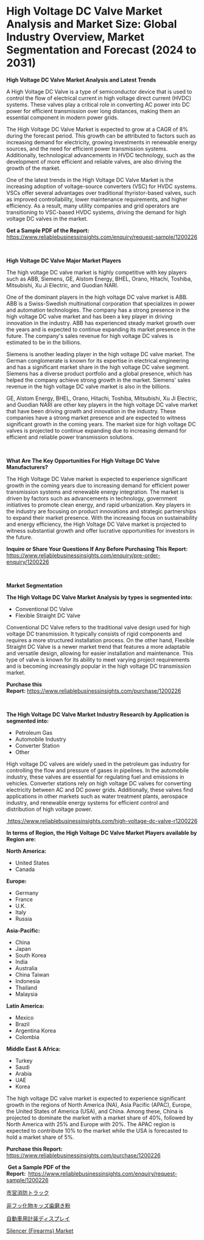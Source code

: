 <p><h1>High Voltage DC Valve Market Analysis and Market Size: Global Industry Overview, Market Segmentation and Forecast (2024 to 2031)</h1></p><p><strong>High Voltage DC Valve Market Analysis and Latest Trends</strong></p>
<p><p>A High Voltage DC Valve is a type of semiconductor device that is used to control the flow of electrical current in high voltage direct current (HVDC) systems. These valves play a critical role in converting AC power into DC power for efficient transmission over long distances, making them an essential component in modern power grids.</p><p>The High Voltage DC Valve Market is expected to grow at a CAGR of 8% during the forecast period. This growth can be attributed to factors such as increasing demand for electricity, growing investments in renewable energy sources, and the need for efficient power transmission systems. Additionally, technological advancements in HVDC technology, such as the development of more efficient and reliable valves, are also driving the growth of the market.</p><p>One of the latest trends in the High Voltage DC Valve Market is the increasing adoption of voltage-source converters (VSC) for HVDC systems. VSCs offer several advantages over traditional thyristor-based valves, such as improved controllability, lower maintenance requirements, and higher efficiency. As a result, many utility companies and grid operators are transitioning to VSC-based HVDC systems, driving the demand for high voltage DC valves in the market.</p></p>
<p><strong>Get a Sample PDF of the Report:&nbsp;</strong> <a href="https://www.reliablebusinessinsights.com/enquiry/request-sample/1200226">https://www.reliablebusinessinsights.com/enquiry/request-sample/1200226</a></p>
<p>&nbsp;</p>
<p><strong>High Voltage DC Valve Major Market Players</strong></p>
<p><p>The high voltage DC valve market is highly competitive with key players such as ABB, Siemens, GE, Alstom Energy, BHEL, Orano, Hitachi, Toshiba, Mitsubishi, Xu Ji Electric, and Guodian NARI. </p><p>One of the dominant players in the high voltage DC valve market is ABB. ABB is a Swiss-Swedish multinational corporation that specializes in power and automation technologies. The company has a strong presence in the high voltage DC valve market and has been a key player in driving innovation in the industry. ABB has experienced steady market growth over the years and is expected to continue expanding its market presence in the future. The company's sales revenue for high voltage DC valves is estimated to be in the billions.</p><p>Siemens is another leading player in the high voltage DC valve market. The German conglomerate is known for its expertise in electrical engineering and has a significant market share in the high voltage DC valve segment. Siemens has a diverse product portfolio and a global presence, which has helped the company achieve strong growth in the market. Siemens' sales revenue in the high voltage DC valve market is also in the billions.</p><p>GE, Alstom Energy, BHEL, Orano, Hitachi, Toshiba, Mitsubishi, Xu Ji Electric, and Guodian NARI are other key players in the high voltage DC valve market that have been driving growth and innovation in the industry. These companies have a strong market presence and are expected to witness significant growth in the coming years. The market size for high voltage DC valves is projected to continue expanding due to increasing demand for efficient and reliable power transmission solutions.</p></p>
<p>&nbsp;</p>
<p><strong>What Are The Key Opportunities For High Voltage DC Valve Manufacturers?</strong></p>
<p><p>The High Voltage DC Valve market is expected to experience significant growth in the coming years due to increasing demand for efficient power transmission systems and renewable energy integration. The market is driven by factors such as advancements in technology, government initiatives to promote clean energy, and rapid urbanization. Key players in the industry are focusing on product innovations and strategic partnerships to expand their market presence. With the increasing focus on sustainability and energy efficiency, the High Voltage DC Valve market is projected to witness substantial growth and offer lucrative opportunities for investors in the future.</p></p>
<p><strong>Inquire or Share Your Questions If Any Before Purchasing This Report:</strong> <a href="https://www.reliablebusinessinsights.com/enquiry/pre-order-enquiry/1200226">https://www.reliablebusinessinsights.com/enquiry/pre-order-enquiry/1200226</a></p>
<p>&nbsp;</p>
<p><strong>Market Segmentation</strong></p>
<p><strong>The High Voltage DC Valve Market Analysis by types is segmented into:</strong></p>
<p><ul><li>Conventional DC Valve</li><li>Flexible Straight DC Valve</li></ul></p>
<p><p>Conventional DC Valve refers to the traditional valve design used for high voltage DC transmission. It typically consists of rigid components and requires a more structured installation process. On the other hand, Flexible Straight DC Valve is a newer market trend that features a more adaptable and versatile design, allowing for easier installation and maintenance. This type of valve is known for its ability to meet varying project requirements and is becoming increasingly popular in the high voltage DC transmission market.</p></p>
<p><strong>Purchase this Report:&nbsp;</strong><a href="https://www.reliablebusinessinsights.com/purchase/1200226">https://www.reliablebusinessinsights.com/purchase/1200226</a></p>
<p>&nbsp;</p>
<p><strong>The High Voltage DC Valve Market Industry Research by Application is segmented into:</strong></p>
<p><ul><li>Petroleum Gas</li><li>Automobile Industry</li><li>Converter Station</li><li>Other</li></ul></p>
<p><p>High voltage DC valves are widely used in the petroleum gas industry for controlling the flow and pressure of gases in pipelines. In the automobile industry, these valves are essential for regulating fuel and emissions in vehicles. Converter stations rely on high voltage DC valves for converting electricity between AC and DC power grids. Additionally, these valves find applications in other markets such as water treatment plants, aerospace industry, and renewable energy systems for efficient control and distribution of high voltage power.</p></p>
<p><a href="https://www.reliablebusinessinsights.com/high-voltage-dc-valve-r1200226">&nbsp;https://www.reliablebusinessinsights.com/high-voltage-dc-valve-r1200226</a></p>
<p><strong>In terms of Region, the High Voltage DC Valve Market Players available by Region are:</strong></p>
<p>
    <p> <strong> North America: </strong>
        <ul>
            <li>United States</li>
            <li>Canada</li>
        </ul>
        </p> 
    <p> <strong> Europe: </strong>
        <ul>
            <li>Germany</li>
            <li>France</li>
            <li>U.K.</li>
            <li>Italy</li>
            <li>Russia</li>
        </ul>
        </p> 
    <p> <strong> Asia-Pacific: </strong>
        <ul>
            <li>China</li>
            <li>Japan</li>
            <li>South Korea</li>
            <li>India</li>
            <li>Australia</li>
            <li>China Taiwan</li>
            <li>Indonesia</li>
            <li>Thailand</li>
            <li>Malaysia</li>
        </ul>
        </p> 
    <p> <strong> Latin America: </strong>
        <ul>
            <li>Mexico</li>
            <li>Brazil</li>
            <li>Argentina Korea</li>
            <li>Colombia</li>
        </ul>
        </p> 
    <p> <strong> Middle East & Africa: </strong>
        <ul>
            <li>Turkey</li>
            <li>Saudi</li>
            <li>Arabia</li>
            <li>UAE</li>
            <li>Korea</li>
        </ul>
    </p>
    </p>
<p><p>The high voltage DC valve market is expected to experience significant growth in the regions of North America (NA), Asia Pacific (APAC), Europe, the United States of America (USA), and China. Among these, China is projected to dominate the market with a market share of 40%, followed by North America with 25% and Europe with 20%. The APAC region is expected to contribute 10% to the market while the USA is forecasted to hold a market share of 5%.</p></p>
<p><strong>Purchase this Report: </strong><a href="https://www.reliablebusinessinsights.com/purchase/1200226">https://www.reliablebusinessinsights.com/purchase/1200226</a></p>
<p>&nbsp;<strong>Get a Sample PDF of the Report:&nbsp;&nbsp;</strong><a href="https://www.reliablebusinessinsights.com/enquiry/request-sample/1200226">https://www.reliablebusinessinsights.com/enquiry/request-sample/1200226</a></p>
<p><strong></strong></p>
<p><p><a href="https://github.com/DwightHuels1/Market-Research-Report-List-1/blob/main/6246537147896.md">市営消防トラック</a></p><p><a href="https://medium.com/@elmorunolfsson2023/%E3%83%8E%E3%83%B3%E3%83%95%E3%83%83%E5%8C%96%E7%89%A9%E5%AD%90%E4%BE%9B%E7%94%A8%E6%AD%AF%E7%A3%A8%E3%81%8D%E7%B2%89%E5%B8%82%E5%A0%B4-%E3%82%B0%E3%83%AD%E3%83%BC%E3%83%90%E3%83%AB%E5%B8%82%E5%A0%B4%E5%8B%95%E5%90%91%E3%81%A8%E5%A3%B2%E4%B8%8A%E3%83%88%E3%83%AC%E3%83%B3%E3%83%892024%E5%B9%B4%E3%81%8B%E3%82%892031%E5%B9%B4-91f839e91624">非フッ化物キッズ歯磨き粉</a></p><p><a href="https://github.com/JanickJohns/Market-Research-Report-List-1/blob/main/7987235147897.md">自動車用計装ディスプレイ</a></p><p><a href="https://github.com/amirvaghari/Market-Research-Report-List-1/blob/main/silencer-firearms-market.md">Silencer (Firearms) Market</a></p></p>